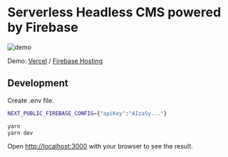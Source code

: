 # Serverless Headless CMS powered by Firebase

![demo](https://user-images.githubusercontent.com/623449/94364347-87372580-0103-11eb-80fd-341231ebe19c.gif)

Demo: [Vercel](https://serverless-headless-cms.vercel.app/) / [Firebase Hosting](https://serverless-headless-cms.web.app/)

## Development

Create .env file.

```bash
NEXT_PUBLIC_FIREBASE_CONFIG={"apiKey":"AIzaSy..."}
```

```bash
yarn
yarn dev
```

Open [http://localhost:3000](http://localhost:3000) with your browser to see the result.

